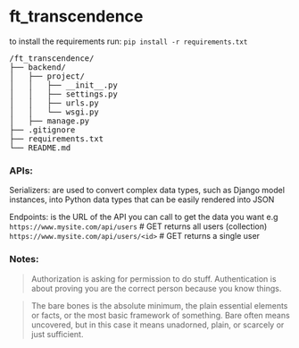 # ft_transcendence


to install the requirements run: `pip install -r requirements.txt`

<pre>
/ft_transcendence/
├── backend/
│   ├── project/
│   │   ├── __init__.py
│   │   ├── settings.py
│   │   ├── urls.py
│   │   └── wsgi.py
│   ├── manage.py
├── .gitignore
├── requirements.txt
└── README.md
</pre>


### APIs:

Serializers: are used to convert complex data types, such as Django model instances, into Python data types that can be easily rendered into JSON

Endpoints: is the URL of the API you can call to get the data you want e.g
`https://www.mysite.com/api/users` # GET returns all users (collection)
`https://www.mysite.com/api/users/<id>` # GET returns a single user

### Notes:
> Authorization is asking for permission to do stuff. Authentication is about proving you are the correct person because you know things.

> The bare bones is the absolute minimum, the plain essential elements or facts, or the most basic framework of something. Bare often means uncovered, but in this case it means unadorned, plain, or scarcely or just sufficient.
